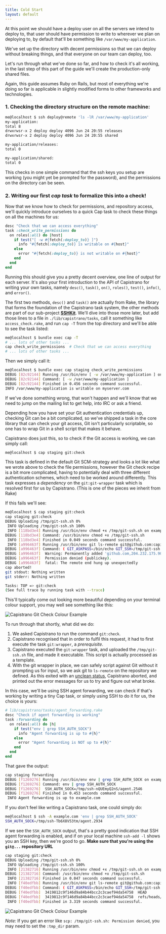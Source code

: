 ```yaml
---
title: Cold Start
layout: default
---
```


At this point we should have a deploy user on all the servers we intend to
deploy to, that user should have permission to write to wherever we plan on
deploying to, by default that'll be something like `/var/www/my-application`.

We've set up the directory with decent permissions so that we can deploy
without breaking things, and that everyone on our team can deploy, too.

Let's run through what we've done so far, and how to check it's all working,
in the last step of this part of the guide we'll create the production-only
shared files.

Again, this guide assumes Ruby on Rails, but most of everything we're doing so
far is applicable in slightly modified forms to other frameworks and
technologies.

### 1. Checking the directory structure on the remote machine:

```bash
me@localhost $ ssh deploy@remote 'ls -lR /var/www/my-application'
my-application:
total 8
drwxrwsr-x 2 deploy deploy 4096 Jun 24 20:55 releases
drwxrwsr-x 2 deploy deploy 4096 Jun 24 20:55 shared

my-application/releases:
total 0

my-application/shared:
total 0
```

This checks in one simple command that the ssh keys you setup are working (you
might yet be prompted for the password), and the permissions on the directory
can be seen.

### 2. Writing our first *cap task* to formalize this into a check!

Now that we know how to check for permissions, and repository access, we'll
quickly introduce ourselves to a quick Cap task to check these things on all
the machines for us:

```ruby
desc "Check that we can access everything"
task :check_write_permissions do
  on roles(:all) do |host|
    if test("[ -w #{fetch(:deploy_to)} ]")
      info "#{fetch(:deploy_to)} is writable on #{host}"
    else
      error "#{fetch(:deploy_to)} is not writable on #{host}"
    end
  end
end
```

Running this should give you a pretty decent overview, one line of output for
each server. It's also your first introduction to the API of Capistrano for
writing your own tasks, namely `desc()`, `task()`, `on()`, `roles()`,
`test()`, `info()`, and `error()`.

The first two methods, `desc()` and `task()` are actually from Rake, the
library that forms the foundation of the Capistrano task system, the other
methods are part of our sub-project
[**SSHKit**](https://github.com/capistrano/sshkit). We'll dive into those more
later, but add those lines to a file in `./lib/capistrano/tasks`, call it
something like `access_check.rake`, and run `cap -T` from the top directory and
we'll be able to see the task listed:

```bash
me@localhost $ bundle exec cap -T
# ... lots of other tasks ...
cap check_write_permissions  # Check that we can access everything
# ... lots of other tasks ...
```

Then we simply call it:

```bash
me@localhost $ bundle exec cap staging check_write_permissions
DEBUG [82c92144] Running /usr/bin/env [ -w /var/www/my-application ] on myserver.com
DEBUG [82c92144] Command: [ -w /var/www/my-application ]
DEBUG [82c92144] Finished in 0.456 seconds command successful.
INFO /var/www/my-application is writable on myserver.com
```

If we've done something wrong, that won't happen and we'll know that we need
to jump on the mailing list to get help, into IRC or ask a friend.

Depending how you have set your Git authentication credentials up, checking
Git can be a bit complicated, so we've shipped a task in the core library that
can check your git access, Git isn't particularly scriptable, so one has to
wrap Git in a shell script that makes it behave.

Capistrano does just this, so to check if the Git access is working, we can
simply call:

```bash
me@localhost $ cap staging git:check
```

This task is defined in the default Git SCM-strategy and looks a lot like what
we wrote above to check the file permissions, however the Git check recipe is
a bit more complicated, having to potentially deal with three different
authentication schemes, which need to be worked around differently. This task
expresses a *dependency* on the `git:git-wrapper` task which is resolved first
for us by Capistrano. (This is one of the pieces we inherit from Rake)

If this fails we'll see:

```bash
me@localhost $ cap staging git:check
cap staging git:check
DEBUG Uploading /tmp/git-ssh.sh 0%
 INFO Uploading /tmp/git-ssh.sh 100%
 INFO [118bd3e4] Running /usr/bin/env chmod +x /tmp/git-ssh.sh on example.com
DEBUG [118bd3e4] Command: /usr/bin/env chmod +x /tmp/git-ssh.sh
 INFO [118bd3e4] Finished in 0.049 seconds command successful.
 INFO [a996463f] Running /usr/bin/env git ls-remote git@github.com:capistrano/rails3-bootstrap-devise-cancan.git on harrow
DEBUG [a996463f] Command: ( GIT_ASKPASS=/bin/echo GIT_SSH=/tmp/git-ssh.sh /usr/bin/env git ls-remote git@github.com:capistrano/rails3-bootstrap-devise-cancan.git )
DEBUG [a996463f]  Warning: Permanently added 'github.com,204.232.175.90' (RSA) to the list of known hosts.
DEBUG [a996463f]  Permission denied (publickey).
DEBUG [a996463f]  fatal: The remote end hung up unexpectedly
cap aborted!
git stdout: Nothing written
git stderr: Nothing written

Tasks: TOP => git:check
(See full trace by running task with --trace)
```

This'll typically come out looking more beautiful depending on your terminal
colour support, you may well see something like this:

![Capistrano Git Check Colour Example](/assets/images/git-check-example-screenshot.png)

To run through that shortly, what did we do:

1. We asked Capistrano to run the command `git:check`.
2. Capistrano recognised that in order to fulfil this request, it had to first
execute the task `git:wrapper`, a *prerequisite*.
3. Capistrano executed the `git:wrapper` task, and uploaded the
   `/tmp/git-ssh.sh` file, and made it executable.
   This script is actually processed as a template.
4. With the git wrapper in place, we can safely script against Git without it
   prompting us for input, so we ask git to `ls-remote` on the repository we
   defined. As this exited with an [unclean
   status](https://en.wikipedia.org/wiki/Exit_status), Capistrano aborted, and
   printed out the error messages for us to try and figure out what broke.

In this case, we'll be using SSH agent forwarding, we can check if that's
working by writing a tiny Cap task, or simply using SSH to do it for us, the
choice is yours:

```ruby
# lib/capistrano/tasks/agent_forwarding.rake
desc "Check if agent forwarding is working"
task :forwarding do
  on roles(:all) do |h|
    if test("env | grep SSH_AUTH_SOCK")
      info "Agent forwarding is up to #{h}"
    else
      error "Agent forwarding is NOT up to #{h}"
    end
  end
end
```

That gave the output:

```bash
cap staging forwarding
DEBUG [f1269276] Running /usr/bin/env env | grep SSH_AUTH_SOCK on example.com
DEBUG [f1269276] Command: env | grep SSH_AUTH_SOCK
DEBUG [f1269276]  SSH_AUTH_SOCK=/tmp/ssh-nQUEmyQ2nS/agent.2546
DEBUG [f1269276] Finished in 0.453 seconds command successful.
 INFO Agent forwarding is up to example.com
```

If you don't feel like writing a Capistrano task, one could simply do:

```bash
me@localhost $ ssh -A example.com 'env | grep SSH_AUTH_SOCK'
SSH_AUTH_SOCK=/tmp/ssh-Tb6X8V53tm/agent.2934
```

If we see the `SSH_AUTH_SOCK` output, that's a pretty good indication that SSH
agent forwarding is enabled, and if on your local machine `ssh-add -l` shows
you an SSH key, then we're good to go. **Make sure that you're using the
`git@...` repository URL**

```bash
cap staging git:check
DEBUG Uploading /tmp/git-ssh.sh 0%
 INFO Uploading /tmp/git-ssh.sh 100%
 INFO [21382716] Running /usr/bin/env chmod +x /tmp/git-ssh.sh on example.com
DEBUG [21382716] Command: /usr/bin/env chmod +x /tmp/git-ssh.sh
 INFO [21382716] Finished in 0.047 seconds command successful.
 INFO [f40edfbb] Running /usr/bin/env git ls-remote git@github.com:capistrano/rails3-bootstrap-devise-cancan.git on example.com
DEBUG [f40edfbb] Command: ( GIT_ASKPASS=/bin/echo GIT_SSH=/tmp/git-ssh.sh /usr/bin/env git ls-remote git@github.com:capistrano/rails3-bootstrap-devise-cancan.git )
DEBUG [f40edfbb]  3419812c9f146d9a84b44bcc2c3caef94da54758  HEAD
DEBUG [f40edfbb]  3419812c9f146d9a84b44bcc2c3caef94da54758  refs/heads/master
 INFO [f40edfbb] Finished in 3.319 seconds command successful.
```

![Capistrano Git Check Colour Example](/assets/images/successful-git-check-example-screenshot.png)

*Note:* If you get an error like `scp: /tmp/git-ssh.sh: Permission denied`, you may need to set the `:tmp_dir` param.
